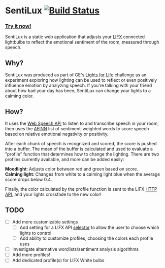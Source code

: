 # SentiLux [![Build Status](https://travis-ci.org/YottaInc/sentilux.svg?branch=master)](https://travis-ci.org/YottaInc/sentilux)
### [Try it now!](https://yottainc.github.io/sentilux/)

SentiLux is a static web application that adjusts your [LIFX](http://www.lifx.com/) connected lightbulbs to reflect the emotional sentiment of the room, measured through speech.

## Why?

SentiLux was produced as part of GE's [Lights for Life](https://www.hackster.io/challenges/LightsforLife) challenge as an experiment exploring how lighting can be used to reflect or even positively influence emotion by analyzing speech. If you're talking with your friend about how bad your day has been, SentiLux can change your lights to a calming color.

## How?

It uses the [Web Speech API](https://developer.mozilla.org/en-US/docs/Web/API/Web_Speech_API) to listen to and transcribe speech in your room, then uses the [AFINN](http://www2.imm.dtu.dk/pubdb/views/publication_details.php?id=6010) list of sentiment-weighted words to score speech based on relative emotional negativity or positivity.

After each chunk of speech is recognized and scored, the score is pushed into a buffer. The mean of the buffer is calculated and used to evaluate a "profile" function that determines how to change the lighting. There are two profiles currently available, and more can be added easily:

**Moodlight**: Adjusts color between red and green based on score.  
**Calming light**: Changes from white to a calming light blue when the average score drops below 0.4.

Finally, the color calculated by the profile function is sent to the LIFX [HTTP API](https://api.developer.lifx.com/), and your lights crossfade to the new color!

## TODO

- [ ] Add more customizable settings
  - [ ] Add setting for a LIFX API [selector](https://api.developer.lifx.com/docs/selectors) to allow the user to choose which lights to control
  - [ ] Add ability to customize profiles, choosing the colors each profile uses
- [ ] Investigate alternative wordlists/sentiment analysis algorithms
- [ ] Add more profiles!
- [ ] Add dedicated profile(s) for LIFX White bulbs
